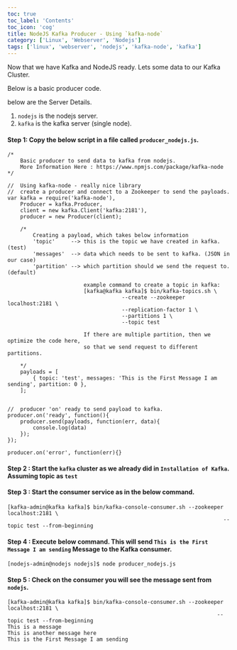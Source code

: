 ```yaml
---
toc: true 
toc_label: 'Contents' 
toc_icon: 'cog'
title: NodeJS Kafka Producer - Using `kafka-node`
category: ['Linux', 'Webserver', 'Nodejs']
tags: ['linux', 'webserver', 'nodejs', 'kafka-node', 'kafka']
---
```


Now that we have Kafka and NodeJS ready. Lets some data to our Kafka Cluster.

Below is a basic producer code. 

below are the Server Details.

1. `nodejs` is the nodejs server.
2. `kafka` is the kafka server (single node).


#### Step 1: Copy the below script in a file called `producer_nodejs.js`.

	/*
		Basic producer to send data to kafka from nodejs.
		More Information Here : https://www.npmjs.com/package/kafka-node
	*/
	 
	//	Using kafka-node - really nice library
	//	create a producer and connect to a Zookeeper to send the payloads.
	var kafka = require('kafka-node'),
	    Producer = kafka.Producer,
	    client = new kafka.Client('kafka:2181'),
	    producer = new Producer(client);
	
		/*
			Creating a payload, which takes below information
			'topic' 	-->	this is the topic we have created in kafka. (test)
			'messages' 	-->	data which needs to be sent to kafka. (JSON in our case)
			'partition' -->	which partition should we send the request to. (default)
							
							example command to create a topic in kafka: 
							[kafka@kafka kafka]$ bin/kafka-topics.sh \
										--create --zookeeper localhost:2181 \
										--replication-factor 1 \
										--partitions 1 \
										--topic test
							
							If there are multiple partition, then we optimize the code here,
							so that we send request to different partitions. 
							
		*/
		payloads = [
	        { topic: 'test', messages: 'This is the First Message I am sending', partition: 0 },
	    ];
	
	
	//	producer 'on' ready to send payload to kafka.
	producer.on('ready', function(){
		producer.send(payloads, function(err, data){
			console.log(data)
		});
	});
	
	producer.on('error', function(err){}


#### Step 2 : Start the `kafka` cluster as we already did in `Installation of Kafka`. Assuming topic as `test`

#### Step 3 : Start the consumer service as in the below command.

	[kafka-admin@kafka kafka]$ bin/kafka-console-consumer.sh --zookeeper localhost:2181 \
                                                                        --topic test --from-beginning

#### Step 4 : Execute below command. This will send `This is the First Message I am sending` Message to the Kafka consumer. 


	[nodejs-admin@nodejs nodejs]$ node producer_nodejs.js


#### Step 5 : Check on the consumer you will see the message sent from `nodejs`.


	[kafka-admin@kafka kafka]$ bin/kafka-console-consumer.sh --zookeeper localhost:2181 \
                                                                      --topic test --from-beginning
	This is a message
	This is another message here 
	This is the First Message I am sending

